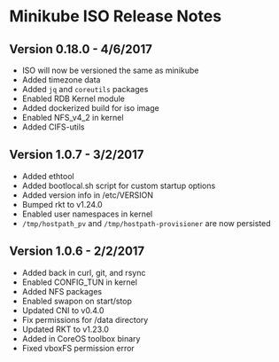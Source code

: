# Minikube ISO Release Notes

## Version 0.18.0 - 4/6/2017
* ISO will now be versioned the same as minikube
* Added timezone data
* Added `jq` and `coreutils` packages
* Enabled RDB Kernel module
* Added dockerized build for iso image
* Enabled NFS_v4_2 in kernel
* Added CIFS-utils

## Version 1.0.7 - 3/2/2017
* Added ethtool
* Added bootlocal.sh script for custom startup options
* Added version info in /etc/VERSION
* Bumped rkt to v1.24.0
* Enabled user namespaces in kernel
* `/tmp/hostpath_pv` and `/tmp/hostpath-provisioner` are now persisted

## Version 1.0.6 - 2/2/2017
* Added back in curl, git, and rsync
* Enabled CONFIG_TUN in kernel
* Added NFS packages
* Enabled swapon on start/stop
* Updated CNI to v0.4.0
* Fix permissions for /data directory
* Updated RKT to v1.23.0
* Added in CoreOS toolbox binary
* Fixed vboxFS permission error
